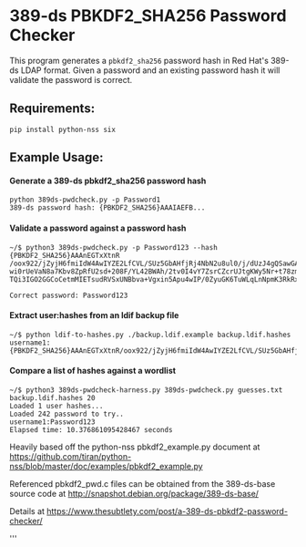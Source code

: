 # 389-ds PBKDF2_SHA256 Password Checker

This program generates a `pbkdf2_sha256` password hash in Red Hat's 389-ds LDAP format.
Given a password and an existing password hash it will validate the password is correct.

## Requirements:
`pip install python-nss six`

## Example Usage:
#### Generate a 389-ds pbkdf2_sha256 password hash
```
python 389ds-pwdcheck.py -p Password1
389-ds password hash: {PBKDF2_SHA256}AAAIAEFB...
```

#### Validate a password against a password hash
```
~/$ python3 389ds-pwdcheck.py -p Password123 --hash {PBKDF2_SHA256}AAAnEGTxXtnR
/oox922/jZyjH6fmiIdW4AwIYZE2LfCVL/SUz5GbAHfjRj4NbN2u8ul0/j/dUzJ4gQSawGALGHZV74nOAtPttoZDTsh7BeGCLD/Ps7vRugwDdz9uPARXzF3bD/8qCpumvRGb4pehzfQsk+FnGgT
wi0rUeVaN8a7Kbv8ZpRfU2sd+208F/YL42BWAh/2tv0I4vY7ZsrCZcrUJtgKWy5Nr+t78zmPkrZsX/kgfnGdXhr50kN10cmkLQ0/cZOXo9CAkpeZyFu+wQ5vQdUaES2Vd5kBjJYPCkr4b2ocr4E
TQi3IGO2GGCoCetmMIETsudRVSxUNBbva+Vgxin5Apu4wIP/0ZyuGK6TuWLqLnNpmK3RkRx0xjqJ4nN2Ok0ul0XYBJcYIBt4UoaVM2uSa/Etw28Uy+zAsUv2AOiRo5

Correct password: Password123
```

#### Extract user:hashes from an ldif backup file
```
~/$ python ldif-to-hashes.py ./backup.ldif.example backup.ldif.hashes
username1:{PBKDF2_SHA256}AAAnEGTxXtnR/oox922/jZyjH6fmiIdW4AwIYZE2LfCVL/SUz5GbAHfjRj4NbN2u8ul0/j/dUzJ4gQSawGALGHZV74nOAtPttoZDTsh7BeGCLD/Ps7vRugwDdz9uPARXzF3bD/8qCpumvRGb4pehzfQsk+FnGgTwi0rUeVaN8a7Kbv8ZpRfU2sd+208F/YL42BWAh/2tv0I4vY7ZsrCZcrUJtgKWy5Nr+t78zmPkrZsX/kgfnGdXhr50kN10cmkLQ0/cZOXo9CAkpeZyFu+wQ5vQdUaES2Vd5kBjJYPCkr4b2ocr4ETQi3IGO2GGCoCetmMIETsudRVSxUNBbva+Vgxin5Apu4wIP/0ZyuGK6TuWLqLnNpmK3RkRx0xjqJ4nN2Ok0ul0XYBJcYIBt4UoaVM2uSa/Etw28Uy+zAsUv2AOiRo5
```

#### Compare a list of hashes against a wordlist
```
~/$ python3 389ds-pwdcheck-harness.py 389ds-pwdcheck.py guesses.txt backup.ldif.hashes 20
Loaded 1 user hashes...
Loaded 242 password to try..
username1:Password123
Elapsed time: 10.376861095428467 seconds
```

Heavily based off the python-nss pbkdf2_example.py document at
https://github.com/tiran/python-nss/blob/master/doc/examples/pbkdf2_example.py

Referenced pbkdf2_pwd.c files can be obtained from the 389-ds-base source code at
http://snapshot.debian.org/package/389-ds-base/

Details at https://www.thesubtlety.com/post/a-389-ds-pbkdf2-password-checker/

'''
